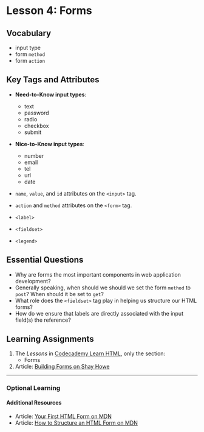 # Lesson 4: Forms

## Vocabulary
* input type
* form `method`
* form `action`

## Key Tags and Attributes
* **Need-to-Know input types**:
  * text
  * password
  * radio
  * checkbox
  * submit

* **Nice-to-Know input types**:
  * number
  * email
  * tel
  * url
  * date

* `name`, `value`, and `id` attributes on the `<input>` tag.
* `action` and `method` attributes on the `<form>` tag.

* `<label>`
* `<fieldset>`
* `<legend>`

## Essential Questions
* Why are forms the most important components in web application development?
* Generally speaking, when should we should we set the form `method` to `post`? When should it be set to `get`?
* What role does the `<fieldset>` tag play in helping us structure our HTML forms?
* How do we ensure that labels are directly associated with the input field(s) the reference?

## Learning Assignments
1. The *Lessons* in [Codecademy Learn HTML](https://www.codecademy.com/learn/learn-html), only the section:
    * Forms
2. Article: [Building Forms on Shay Howe](https://learn.shayhowe.com/html-css/building-forms/)

___

### Optional Learning

#### Additional Resources
* Article: [Your First HTML Form on MDN](https://developer.mozilla.org/en-US/docs/Learn/HTML/Forms/Your_first_HTML_form)
* Article: [How to Structure an HTML Form on MDN](https://developer.mozilla.org/en-US/docs/Learn/HTML/Forms/How_to_structure_an_HTML_form)

